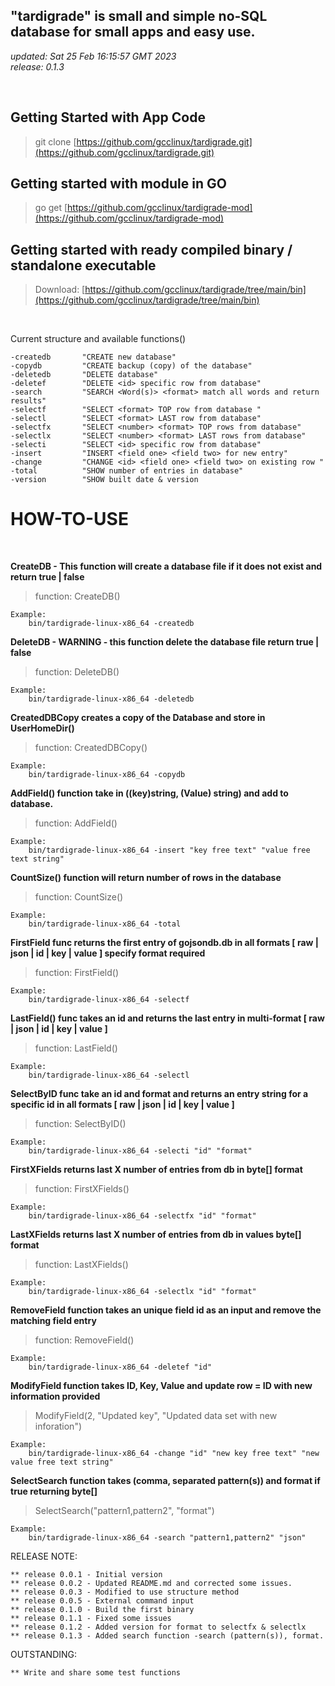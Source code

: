 ## "tardigrade" is small and simple no-SQL database for small apps and easy use.
*updated:  Sat 25 Feb 16:15:57 GMT 2023*<br>
*release:  0.1.3*

<br>

## Getting Started with App Code
>git clone [https://github.com/gcclinux/tardigrade.git](https://github.com/gcclinux/tardigrade.git)

## Getting started with module in GO
>go get [https://github.com/gcclinux/tardigrade-mod](https://github.com/gcclinux/tardigrade-mod)

## Getting started with ready compiled binary / standalone executable
> Download: [https://github.com/gcclinux/tardigrade/tree/main/bin](https://github.com/gcclinux/tardigrade/tree/main/bin)

<BR>

Current structure and available functions()

```
-createdb		"CREATE new database"
-copydb 		"CREATE backup (copy) of the database"
-deletedb 		"DELETE database"
-deletef 		"DELETE <id> specific row from database"
-search 		"SEARCH <Word(s)> <format> match all words and return results"
-selectf 		"SELECT <format> TOP row from database "
-selectl 		"SELECT <format> LAST row from database"
-selectfx 		"SELECT <number> <format> TOP rows from database"
-selectlx 		"SELECT <number> <format> LAST rows from database"
-selecti 		"SELECT <id> specific row from database"
-insert 		"INSERT <field one> <field two> for new entry"
-change 		"CHANGE <id> <field one> <field two> on existing row "
-total 			"SHOW number of entries in database"
-version		"SHOW built date & version
```


# HOW-TO-USE

<BR>

**CreateDB - This function will create a database file if it does not exist and return true | false**
>function: CreateDB()
```
Example:
	bin/tardigrade-linux-x86_64 -createdb

```

**DeleteDB - WARNING - this function delete the database file return true | false**
>function: DeleteDB()
```
Example:
	bin/tardigrade-linux-x86_64 -deletedb

```
**CreatedDBCopy creates a copy of the Database and store in UserHomeDir()**
>function: CreatedDBCopy()

```
Example:
	bin/tardigrade-linux-x86_64 -copydb

```

**AddField() function take in ((key)string, (Value) string) and add to database.**

>function: AddField()

```
Example: 
	bin/tardigrade-linux-x86_64 -insert "key free text" "value free text string"
```

**CountSize() function will return number of rows in the database**

>function: CountSize()

````
Example:
	bin/tardigrade-linux-x86_64 -total 
````

**FirstField func returns the first entry of gojsondb.db in all formats \[ raw | json | id | key | value ] specify format required**

>function: FirstField()

```
Example:
	bin/tardigrade-linux-x86_64 -selectf 
```

**LastField() func takes an id and returns the last entry in multi-format \[ raw | json | id | key | value ]**

>function: LastField()

```
Example:
	bin/tardigrade-linux-x86_64 -selectl
```

**SelectByID func take an id and format and returns an entry string for a specific id in all formats \[ raw | json | id | key | value ]**
>function: SelectByID()

```
Example:
	bin/tardigrade-linux-x86_64 -selecti "id" "format"
```

**FirstXFields returns last X number of entries from db in byte[] format**
>function: FirstXFields()

```
Example:
	bin/tardigrade-linux-x86_64 -selectfx "id" "format"
```

**LastXFields returns last X number of entries from db in values byte[] format**
>function: LastXFields()

```
Example:
	bin/tardigrade-linux-x86_64 -selectlx "id" "format"
```

**RemoveField function takes an unique field id as an input and remove the matching field entry**
>function: RemoveField()

```
Example:
	bin/tardigrade-linux-x86_64 -deletef "id"
```

**ModifyField function takes ID, Key, Value and update row = ID with new information provided**
> ModifyField(2, "Updated key", "Updated data set with new inforation")

```
Example: 
	bin/tardigrade-linux-x86_64 -change "id" "new key free text" "new value free text string"

```

**SelectSearch function takes (comma, separated pattern(s)) and format if true returning byte[]**
> SelectSearch("pattern1,pattern2", "format")

```
Example: 
	bin/tardigrade-linux-x86_64 -search "pattern1,pattern2" "json"

```

RELEASE NOTE:

```
** release 0.0.1 - Initial version
** release 0.0.2 - Updated README.md and corrected some issues.
** release 0.0.3 - Modified to use structure method
** release 0.0.5 - External command input
** release 0.1.0 - Build the first binary
** release 0.1.1 - Fixed some issues
** release 0.1.2 - Added version for format to selectfx & selectlx
** release 0.1.3 - Added search function -search (pattern(s)), format.
```

OUTSTANDING:
```
** Write and share some test functions
```
